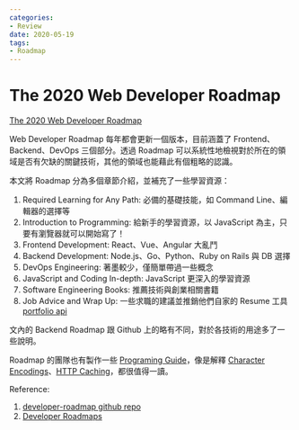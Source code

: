 ```yaml
---
categories:
- Review
date: 2020-05-19
tags:
- Roadmap
---
```


# The 2020 Web Developer Roadmap

[The 2020 Web Developer Roadmap](https://levelup.gitconnected.com/the-2020-web-developer-roadmap-76503ddfb327)

Web Developer Roadmap 每年都會更新一個版本，目前涵蓋了 Frontend、Backend、DevOps 三個部分。透過 Roadmap 可以系統性地檢視對於所在的領域是否有欠缺的關鍵技術，其他的領域也能藉此有個粗略的認識。

本文將 Roadmap 分為多個章節介紹，並補充了一些學習資源：

1. Required Learning for Any Path: 必備的基礎技能，如 Command Line、編輯器的選擇等
2. Introduction to Programming: 給新手的學習資源，以 JavaScript 為主，只要有瀏覽器就可以開始寫了！
3. Frontend Development: React、Vue、Angular 大亂鬥
4. Backend Development: Node.js、Go、Python、Ruby on Rails 與 DB 選擇
5. DevOps Engineering: 著墨較少，僅簡單帶過一些概念
6. JavaScript and Coding In-depth: JavaScript 更深入的學習資源
7. Software Engineering Books: 推薦技術與創業相關書籍
8. Job Advice and Wrap Up: 一些求職的建議並推銷他們自家的 Resume 工具 [portfolio api](https://gitconnected.com/portfolio-api)

文內的 Backend Roadmap 跟 Github 上的略有不同，對於各技術的用途多了一些說明。

Roadmap 的團隊也有製作一些 [Programing Guide](https://roadmap.sh/guides)，像是解釋 [Character Encodings](https://roadmap.sh/guides/character-encodings)、[HTTP Caching](https://roadmap.sh/guides/http-caching)，都很值得一讀。

Reference:

1. [developer-roadmap github repo](https://github.com/kamranahmedse/developer-roadmap)
2. [Developer Roadmaps](https://roadmap.sh/)
